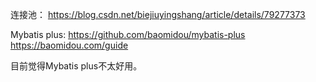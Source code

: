 连接池：
https://blog.csdn.net/biejiuyingshang/article/details/79277373

Mybatis plus:
https://github.com/baomidou/mybatis-plus
https://baomidou.com/guide

目前觉得Mybatis plus不太好用。
